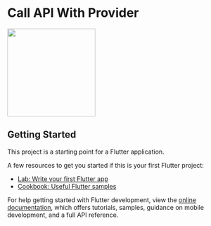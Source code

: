 # Call API With Provider

<img src="https://user-images.githubusercontent.com/53872301/204024242-6813b1df-9180-4e56-9e43-25c4ae13c41a.png" width =200>



## Getting Started

This project is a starting point for a Flutter application.

A few resources to get you started if this is your first Flutter project:

- [Lab: Write your first Flutter app](https://docs.flutter.dev/get-started/codelab)
- [Cookbook: Useful Flutter samples](https://docs.flutter.dev/cookbook)

For help getting started with Flutter development, view the
[online documentation](https://docs.flutter.dev/), which offers tutorials,
samples, guidance on mobile development, and a full API reference.
